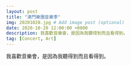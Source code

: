```yaml
---
layout: post
title: "澳門樂團音樂季"
img: 20201020.jpg # Add image post (optional)
date: 2020-10-20 12:00:00 +0800
description: 我喜歡音樂會，是因為我聽得到而且看得到。
tag: [Concert, Art]
---
```

我喜歡音樂會，是因為我聽得到而且看得到。
